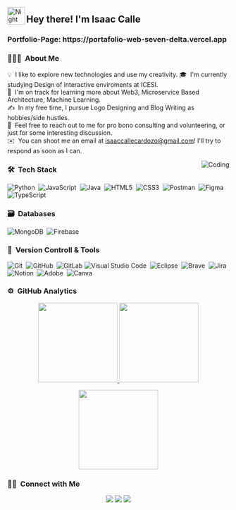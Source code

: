 <img alt="Night Coding" src="./assets/Hand%20Wave.gif" width='40' align="left"/><h2 align="left">Hey there! I'm Isaac Calle</h2>


<h3 align="left">Portfolio-Page: https://portafolio-web-seven-delta.vercel.app</h3>

### 👨🏻‍💻 &nbsp;About Me

💡 &nbsp;I like to explore new technologies and use my creativity.
🎓 &nbsp;I'm currently studying Design of interactive enviroments at ICESI.\
🌱 &nbsp;I'm on track for learning more about Web3, Microservice Based Architecture, Machine Learning.\
✍️ &nbsp;In my free time, I pursue Logo Designing and Blog Writing as hobbies/side hustles.\
💬 &nbsp;Feel free to reach out to me for pro bono consulting and volunteering, or just for some interesting discussion.\
✉️ &nbsp;You can shoot me an email at isaaccallecardozo@gmail.com! I'll try to respond as soon as I can.


<img alt="Coding" src="https://media.giphy.com/media/v1.Y2lkPTc5MGI3NjExOHY0MDBobWk4anR4NWE4N3BuNjc2N2F4YW9idzRpd3UyODMxamxjaCZlcD12MV9naWZzX3NlYXJjaCZjdD1n/1eEH7dQ2xwN95RwGQf/giphy.gif" align="right"/>

### 🛠 &nbsp;Tech Stack

![Python](https://img.shields.io/badge/python-3670A0?style=for-the-badge&logo=python&logoColor=ffdd54)&nbsp;
![JavaScript](https://img.shields.io/badge/javascript-%23323330.svg?style=for-the-badge&logo=javascript&logoColor=%23F7DF1E)&nbsp;
![Java](https://img.shields.io/badge/java-%23ED8B00.svg?style=for-the-badge&logo=java&logoColor=white)&nbsp;
![HTML5](https://img.shields.io/badge/html5-%23E34F26.svg?style=for-the-badge&logo=html5&logoColor=white)&nbsp;
![CSS3](https://img.shields.io/badge/css3-%231572B6.svg?style=for-the-badge&logo=css3&logoColor=white)&nbsp;
![Postman](https://img.shields.io/badge/Postman-FF6C37?style=for-the-badge&logo=postman&logoColor=white)&nbsp;
![Figma](https://img.shields.io/badge/figma-%23F24E1E.svg?style=for-the-badge&logo=figma&logoColor=white)&nbsp;
![TypeScript](https://img.shields.io/badge/typescript-%233178C6.svg?style=for-the-badge&logo=typescript&logoColor=white)

### 🗃 &nbsp;Databases&nbsp;

![MongoDB](https://img.shields.io/badge/MongoDB-%234ea94b.svg?style=for-the-badge&logo=mongodb&logoColor=white)&nbsp;
![Firebase](https://img.shields.io/badge/Firebase-%23FFCB2F.svg?style=for-the-badge&logo=firebase&logoColor=black)&nbsp;


### 🧰 &nbsp;Version Controll & Tools 

![Git](https://img.shields.io/badge/git-%23F05033.svg?style=for-the-badge&logo=git&logoColor=white)&nbsp;
![GitHub](https://img.shields.io/badge/github-%23121011.svg?style=for-the-badge&logo=github&logoColor=white)&nbsp;
![GitLab](https://img.shields.io/badge/gitlab-FC6D26.svg?style=for-the-badge&logo=gitlab&logoColor=white)
![Visual Studio Code](https://img.shields.io/badge/Visual%20Studio%20Code-0078d7.svg?style=for-the-badge&logo=visual-studio-code&logoColor=white)&nbsp;
![Eclipse](https://img.shields.io/badge/Eclipse-FE7A16.svg?style=for-the-badge&logo=Eclipse&logoColor=white)&nbsp;
![Brave](https://img.shields.io/badge/Brave-FB542B?style=for-the-badge&logo=Brave&logoColor=white)&nbsp;
![Jira](https://img.shields.io/badge/jira-%230A0FFF.svg?style=for-the-badge&logo=jira&logoColor=white)&nbsp;
![Notion](https://img.shields.io/badge/Notion-%23000000.svg?style=for-the-badge&logo=notion&logoColor=white)&nbsp;
![Adobe](https://img.shields.io/badge/adobe-%23FF0000.svg?style=for-the-badge&logo=adobe&logoColor=white)&nbsp;
![Canva](https://img.shields.io/badge/Canva-%2300C4CC.svg?style=for-the-badge&logo=Canva&logoColor=white)&nbsp;

### ⚙️ &nbsp;GitHub Analytics

<p align="center">
  <a href="https://github.com/IsaakuTK">
    <img height="180em" src="https://github-readme-stats-eight-theta.vercel.app/api?username=IsaakuTK&show_icons=true&theme=algolia&include_all_commits=true&count_private=true"/>
  </a>
  <a href="https://github.com/IsaakuTK">
    <img height="180em" src="https://github-readme-stats-eight-theta.vercel.app/api/top-langs/?username=IsaakuTK&layout=compact&langs_count=8&theme=algolia"/>
  </a>
</p>

<p align="center">
  <img height="180em" src="https://github-readme-streak-stats.herokuapp.com/?user=IsaakuTK&theme=dark&hide_border=true"/>
</p>

### 🤝🏻 &nbsp;Connect with Me

<p align="center">
<a href="https://www.linkedin.com/in/isaac-calle-cardozo-g0df1r5t/"><img src="https://custom-icon-badges.demolab.com/badge/IsaacCalle-0A66C2?logo=linkedin-white&logoColor=fff"/></a>
<a href="mailto:isaaccallecardozo@gmail.com"><img src="https://img.shields.io/badge/-IsaacCalle-D14836?style=flat&logo=Gmail&logoColor=white"/></a>
<a href="https://www.instagram.com/isaaccallecardozo/"><img src="https://img.shields.io/badge/-IsaacCalle-E4405F?style=flat&logo=Instagram&logoColor=white"/></a>
</p>
